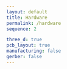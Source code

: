 ```yaml
---
layout: default
title: Hardware
permalink: /hardware
sequence: 2

three_d: true
pcb_layout: true
manufacturing: false
gerber: false
---
```

